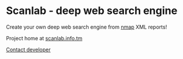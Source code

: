 # Scanlab - deep web search engine

Create your own deep web search engine from [nmap](http://nmap.org/) XML reports!

Project home at [scanlab.info.tm](http://scanlab.info.tm)

[Contact developer](mailto:icarus@network.stalker.fi)
